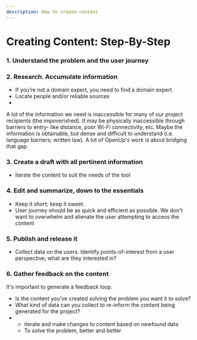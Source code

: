 ```yaml
---
description: How to create content
---
```


# Creating Content: Step-By-Step

### 1. Understand the problem and the user journey

### 2. Research. Accumulate information

* If you’re not a domain expert, you need to find a domain expert
* Locate people and/or reliable sources
* 
A lot of the information we need is inaccessible for many of our project recipients \(the impoverished\). It may be physically inaccessible through barriers to entry- like distance, poor Wi-Fi connectivity, etc. Maybe the information is obtainable, but dense and difficult to understand \(i.e. language barriers; written law\). A lot of OpenUp's work is about bridging that gap. 

### 3. Create a draft with all pertinent information 

* iterate the content to suit the needs of the tool

### 4. Edit and summarize, down to the essentials 

* Keep it short; keep it sweet.  
* User journey should be as quick and efficient as possible. We don't want to overwhelm and alienate the user attempting to access the content

### 5. Publish and release it 

* Collect data on the users. Identify points-of-interest from a user perspective; what are they interested in? 

### 6. Gather feedback on the content

It's important to generate a feedback loop.

* Is the content you’ve created solving the problem you want it to solve? 
* What kind of data can you collect to re-inform the content being generated for the project?
* * iterate and make changes to content based on newfound data
  * To solve the problem, better and better

